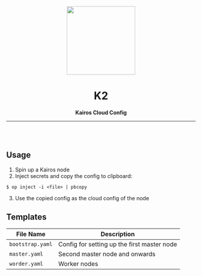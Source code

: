 <div align="center">
    <br>
    <br>
    <img width="182" src="../../.assets/k2.png">
    <h1 align="center">K2</h1>
</div>

<p align="center">
<b>Kairos Cloud Config</b>
</p>

<hr>
<br>
<br>

## Usage

1. Spin up a Kairos node
2. Inject secrets and copy the config to clipboard:
```
$ op inject -i <file> | pbcopy
```
3. Use the copied config as the cloud config of the node

## Templates
| File Name        | Description                                 |
| ---------------- | ------------------------------------------- |
| `bootstrap.yaml` | Config for setting up the first master node |
| `master.yaml`    | Second master node and onwards              |
| `worder.yaml`    | Worker nodes                                |
